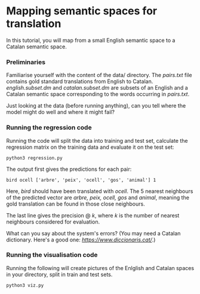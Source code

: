 # Mapping semantic spaces for translation

In this tutorial, you will map from a small English semantic space to a Catalan semantic space.


### Preliminaries

Familiarise yourself with the content of the data/ directory. The *pairs.txt* file contains gold standard translations from English to Catalan. *english.subset.dm* and *catalan.subset.dm* are subsets of an English and a Catalan semantic space corresponding to the words occurring in *pairs.txt*.

Just looking at the data (before running anything), can you tell where the model might do well and where it might fail?


### Running the regression code

Running the code will split the data into training and test set, calculate the regression matrix on the training data and evaluate it on the test set:

    python3 regression.py

The output first gives the predictions for each pair:

    bird ocell ['arbre', 'peix', 'ocell', 'gos', 'animal'] 1

Here, *bird* should have been translated with *ocell*. The 5 nearest neighbours of the predicted vector are *arbre, peix, ocell, gos* and *animal*, meaning the gold translation can be found in those close neighbours.

The last line gives the precision @ *k*, where *k* is the number of nearest neighbours considered for evaluation.

What can you say about the system's errors? (You may need a Catalan dictionary. Here's a good one: *https://www.diccionaris.cat/*.)



### Running the visualisation code

Running the following will create pictures of the Enlglish and Catalan spaces in your directory, split in train and test sets.

    python3 viz.py



